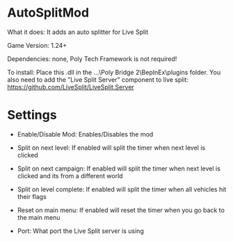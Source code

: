 # AutoSplitMod

What it does: It adds an auto splitter for Live Split

Game Version: 1.24+

Dependencies: none, Poly Tech Framework is not required!

To install: Place this .dll in the ...\Poly Bridge 2\BepInEx\plugins folder. You also need to add the "Live Split Server" component to live split: https://github.com/LiveSplit/LiveSplit.Server

# Settings

- Enable/Disable Mod: Enables/Disables the mod

- Split on next level: If enabled will split the timer when next level is clicked

- Split on next campaign: If enabled will split the timer when next level is clicked and its from a different world

- Split on level complete: If enabled will split the timer when all vehicles hit their flags

- Reset on main menu: If enabled will reset the timer when you go back to the main menu

- Port: What port the Live Split server is using